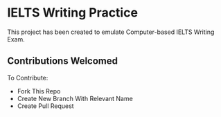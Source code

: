 # IELTS Writing Practice
This project has been created to emulate Computer-based IELTS Writing Exam.

## Contributions Welcomed

To Contribute:

- Fork This Repo
- Create New Branch With Relevant Name
- Create Pull Request

